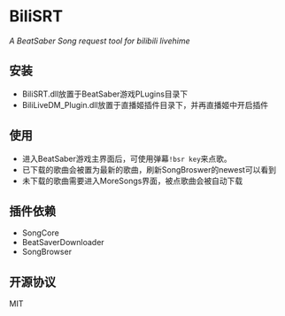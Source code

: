 # BiliSRT
*A BeatSaber Song request tool for bilibili livehime*

## 安装
* BiliSRT.dll放置于BeatSaber游戏PLugins目录下
* BiliLiveDM_Plugin.dll放置于直播姬插件目录下，并再直播姬中开启插件

## 使用
* 进入BeatSaber游戏主界面后，可使用弹幕`!bsr key`来点歌。
* 已下载的歌曲会被置为最新的歌曲，刷新SongBroswer的newest可以看到
* 未下载的歌曲需要进入MoreSongs界面，被点歌曲会被自动下载

## 插件依赖
* SongCore
* BeatSaverDownloader
* SongBrowser

## 开源协议
MIT
